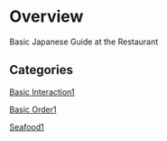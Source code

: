 
# Overview 

Basic Japanese Guide at the Restaurant 

## Categories 

[Basic Interaction1](basic_interactions1.md)

[Basic Order1](basic_order1.md)

[Seafood1](seafood1.md)









